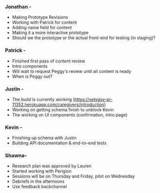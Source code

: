### Jonathan - 
- Making Prototype Revisions
- Working with Patrick for content
- Adding name field for content
- Making it a more interactive prototype
- Should we the prototype or the actual front-end for testing (in staging)?
### Patrick - 
- Finished first pass of content review
- Intro components
- Will wait to request Peggy's review until all content is ready
- When is Peggy out?
### Justin - 
- The build is currently working (https://vetsgov-pr-11352.herokuapp.com/caregivers/introduction)
- Working on getting schema finish to unblock Kevin
- The working on UI components (confirmation, intro page)
### Kevin - 
- Finishing up schema with Justin
- Building API documentation & end-to-end tests
### Shawna-
- Research plan was approved by Lauren
- Started working with Perigion
- Sessions will be on Thursday and Friday, pilot on Wednesday
- Debriefs in the afternoons
- Use feedback backchannel 
